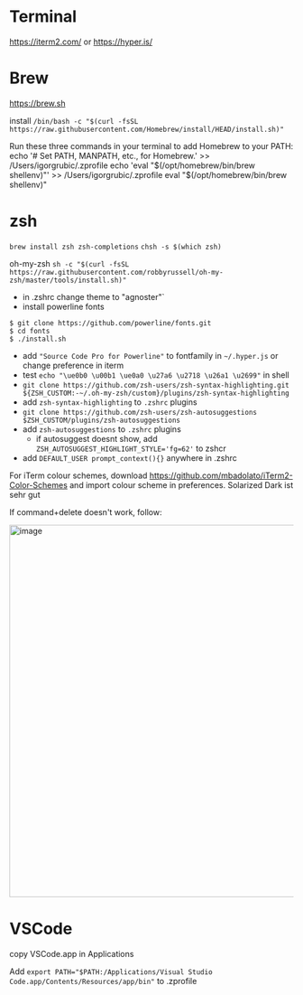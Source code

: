
# Terminal

https://iterm2.com/
or
https://hyper.is/

# Brew

https://brew.sh

install
`/bin/bash -c "$(curl -fsSL https://raw.githubusercontent.com/Homebrew/install/HEAD/install.sh)"`

Run these three commands in your terminal to add Homebrew to your PATH:
    echo '# Set PATH, MANPATH, etc., for Homebrew.' >> /Users/igorgrubic/.zprofile
    echo 'eval "$(/opt/homebrew/bin/brew shellenv)"' >> /Users/igorgrubic/.zprofile
    eval "$(/opt/homebrew/bin/brew shellenv)"

# zsh

`brew install zsh zsh-completions`
`chsh -s $(which zsh)`

oh-my-zsh
`sh -c "$(curl -fsSL https://raw.githubusercontent.com/robbyrussell/oh-my-zsh/master/tools/install.sh)"`

- in .zshrc change theme to "agnoster"`
- install powerline fonts 
```
$ git clone https://github.com/powerline/fonts.git
$ cd fonts
$ ./install.sh
```
- add `"Source Code Pro for Powerline"` to fontfamily in `~/.hyper.js` or change preference in iterm
- test `echo "\ue0b0 \u00b1 \ue0a0 \u27a6 \u2718 \u26a1 \u2699"` in shell
- `git clone https://github.com/zsh-users/zsh-syntax-highlighting.git ${ZSH_CUSTOM:-~/.oh-my-zsh/custom}/plugins/zsh-syntax-highlighting`
- add `zsh-syntax-highlighting` to `.zshrc` plugins
- `git clone https://github.com/zsh-users/zsh-autosuggestions $ZSH_CUSTOM/plugins/zsh-autosuggestions`
- add `zsh-autosuggestions` to `.zshrc` plugins
  - if autosuggest doesnt show, add `ZSH_AUTOSUGGEST_HIGHLIGHT_STYLE='fg=62'` to zshcr
- add ```DEFAULT_USER prompt_context(){}``` anywhere in .zshrc

For iTerm colour schemes, download https://github.com/mbadolato/iTerm2-Color-Schemes and import colour scheme in preferences. Solarized Dark ist sehr gut

If command+delete doesn't work, follow: 

<img width="659" alt="image" src="https://user-images.githubusercontent.com/11640810/189859414-4fa5a0f1-8cd3-46d2-9c02-d2cb6785a41a.png">


# VSCode

copy VSCode.app in Applications

Add `export PATH="$PATH:/Applications/Visual Studio Code.app/Contents/Resources/app/bin"` to .zprofile



